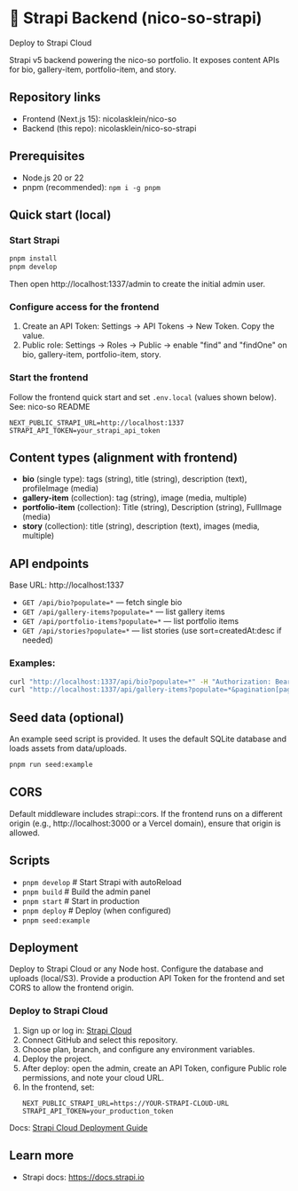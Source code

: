 # 🚀 Strapi Backend (nico-so-strapi)
Deploy to Strapi Cloud

Strapi v5 backend powering the nico-so portfolio. It exposes content APIs for bio, gallery-item, portfolio-item, and story.

## Repository links
- Frontend (Next.js 15): nicolasklein/nico-so
- Backend (this repo): nicolasklein/nico-so-strapi

## Prerequisites
- Node.js 20 or 22
- pnpm (recommended): `npm i -g pnpm`

## Quick start (local)

### Start Strapi
```bash
pnpm install
pnpm develop
```
Then open http://localhost:1337/admin to create the initial admin user.

### Configure access for the frontend
1. Create an API Token: Settings → API Tokens → New Token. Copy the value.
2. Public role: Settings → Roles → Public → enable "find" and "findOne" on bio, gallery-item, portfolio-item, story.

### Start the frontend
Follow the frontend quick start and set `.env.local` (values shown below). See: nico-so README

```
NEXT_PUBLIC_STRAPI_URL=http://localhost:1337
STRAPI_API_TOKEN=your_strapi_api_token
```

## Content types (alignment with frontend)
- **bio** (single type): tags (string), title (string), description (text), profileImage (media)
- **gallery-item** (collection): tag (string), image (media, multiple)
- **portfolio-item** (collection): Title (string), Description (string), FullImage (media)
- **story** (collection): title (string), description (text), images (media, multiple)

## API endpoints
Base URL: http://localhost:1337

- `GET /api/bio?populate=*` — fetch single bio
- `GET /api/gallery-items?populate=*` — list gallery items
- `GET /api/portfolio-items?populate=*` — list portfolio items
- `GET /api/stories?populate=*` — list stories (use sort=createdAt:desc if needed)

### Examples:
```bash
curl "http://localhost:1337/api/bio?populate=*" -H "Authorization: Bearer $STRAPI_API_TOKEN"
curl "http://localhost:1337/api/gallery-items?populate=*&pagination[pageSize]=100" -H "Authorization: Bearer $STRAPI_API_TOKEN"
```

## Seed data (optional)
An example seed script is provided. It uses the default SQLite database and loads assets from data/uploads.

```bash
pnpm run seed:example
```

## CORS
Default middleware includes strapi::cors. If the frontend runs on a different origin (e.g., http://localhost:3000 or a Vercel domain), ensure that origin is allowed.

## Scripts
- `pnpm develop`   # Start Strapi with autoReload
- `pnpm build`     # Build the admin panel
- `pnpm start`     # Start in production
- `pnpm deploy`    # Deploy (when configured)
- `pnpm seed:example`

## Deployment
Deploy to Strapi Cloud or any Node host. Configure the database and uploads (local/S3). Provide a production API Token for the frontend and set CORS to allow the frontend origin.

### Deploy to Strapi Cloud
1. Sign up or log in: [Strapi Cloud](https://cloud.strapi.io)
2. Connect GitHub and select this repository.
3. Choose plan, branch, and configure any environment variables.
4. Deploy the project.
5. After deploy: open the admin, create an API Token, configure Public role permissions, and note your cloud URL.
6. In the frontend, set:
   ```
   NEXT_PUBLIC_STRAPI_URL=https://YOUR-STRAPI-CLOUD-URL
   STRAPI_API_TOKEN=your_production_token
   ```

Docs: [Strapi Cloud Deployment Guide](https://docs.strapi.io/dev-docs/deployment/cloud)

## Learn more
- Strapi docs: https://docs.strapi.io